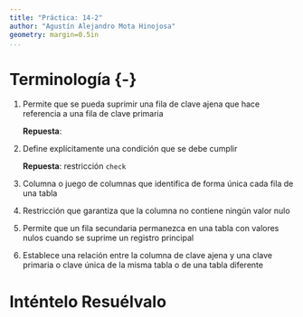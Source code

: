 ```yaml
---
title: "Práctica: 14-2"
author: "Agustín Alejandro Mota Hinojosa"
geometry: margin=0.5in
...
```


# Terminología {-}
 
1. Permite que se pueda suprimir una fila de clave ajena que hace referencia
    a una fila de clave primaria

    **Repuesta**: 
    
2. Define explícitamente una condición que se debe cumplir

    **Repuesta**: restricción `check`
    
3. Columna o juego de columnas que identifica de forma única cada fila
    de una tabla
4. Restricción que garantiza que la columna no contiene ningún valor nulo
5. Permite que un fila secundaria permanezca en una tabla con valores nulos
    cuando se suprime un registro principal
6. Establece una relación entre la columna de clave ajena y una clave
    primaria o clave única de la misma tabla o de una tabla diferente

# Inténtelo Resuélvalo


